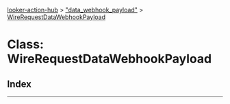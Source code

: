 [looker-action-hub](../README.md) > ["data_webhook_payload"](../modules/_data_webhook_payload_.md) > [WireRequestDataWebhookPayload](../classes/_data_webhook_payload_.wirerequestdatawebhookpayload.md)



# Class: WireRequestDataWebhookPayload

## Index


---
